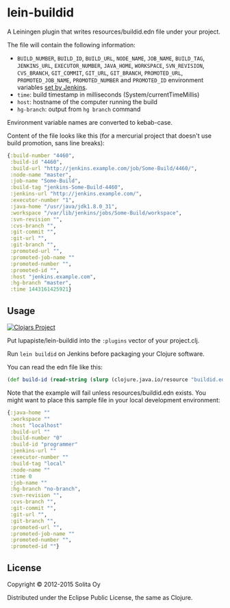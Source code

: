 # lein-buildid

A Leiningen plugin that writes resources/buildid.edn file under your project.

The file will contain the following information:
* `BUILD_NUMBER`, `BUILD_ID`, `BUILD_URL`, `NODE_NAME`, `JOB_NAME`,
  `BUILD_TAG`, `JENKINS_URL`, `EXECUTOR_NUMBER`, `JAVA_HOME`, `WORKSPACE`,
  `SVN_REVISION`, `CVS_BRANCH`, `GIT_COMMIT`, `GIT_URL`, `GIT_BRANCH`,
  `PROMOTED_URL`, `PROMOTED_JOB_NAME`, `PROMOTED_NUMBER` and `PROMOTED_ID`
  environment variables [set by Jenkins](https://wiki.jenkins-ci.org/display/JENKINS/Building+a+software+project#Buildingasoftwareproject-below).
* `time`: build timestamp in milliseconds (System/currentTimeMillis)
* `host`: hostname of the computer running the build
* `hg-branch`: output from `hg branch` command

Environment variable names are converted to kebab-case.

Content of the file looks like this (for a mercurial project that doesn't use
build promotion, sans line breaks):

```clojure
{:build-number "4460",
 :build-id "4460",
 :build-url "http://jenkins.example.com/job/Some-Build/4460/",
 :node-name "master",
 :job-name "Some-Build",
 :build-tag "jenkins-Some-Build-4460",
 :jenkins-url "http://jenkins.example.com/",
 :executor-number "1",
 :java-home "/usr/java/jdk1.8.0_31",
 :workspace "/var/lib/jenkins/jobs/Some-Build/workspace",
 :svn-revision "",
 :cvs-branch "",
 :git-commit "",
 :git-url "",
 :git-branch "",
 :promoted-url "",
 :promoted-job-name ""
 :promoted-number "",
 :promoted-id "",
 :host "jenkins.example.com",
 :hg-branch "master",
 :time 1443161425921}
```

## Usage

[![Clojars Project](http://clojars.org/lupapiste/lein-buildid/latest-version.svg)](http://clojars.org/lupapiste/lein-buildid)

Put lupapiste/lein-buildid into the `:plugins` vector of your project.clj.

Run `lein buildid` on Jenkins before packaging your Clojure software.

You can read the edn file like this:
```clojure
(def build-id (read-string (slurp (clojure.java.io/resource "buildid.edn"))))
```

Note that the example will fail unless resources/buildid.edn exists.
You might want to place this sample file in your local development environment:

```clojure
{:java-home ""
 :workspace ""
 :host "localhost"
 :build-url ""
 :build-number "0"
 :build-id "programmer"
 :jenkins-url ""
 :executor-number ""
 :build-tag "local"
 :node-name ""
 :time 0
 :job-name ""
 :hg-branch "no-branch",
 :svn-revision "",
 :cvs-branch "",
 :git-commit "",
 :git-url "",
 :git-branch "",
 :promoted-url "",
 :promoted-job-name ""
 :promoted-number "",
 :promoted-id ""}
```

## License

Copyright © 2012-2015 Solita Oy

Distributed under the Eclipse Public License, the same as Clojure.
